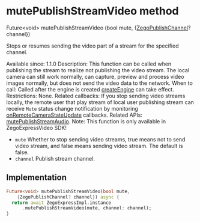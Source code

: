 


# mutePublishStreamVideo method








Future&lt;void> mutePublishStreamVideo
(bool mute, {[ZegoPublishChannel](../../zego_uikit_prebuilt_live_audio_room/ZegoPublishChannel.md)? channel})





<p>Stops or resumes sending the video part of a stream for the specified channel.</p>
<p>Available since: 1.1.0
Description: This function can be called when publishing the stream to realize not publishing the video stream. The local camera can still work normally, can capture, preview and process video images normally, but does not send the video data to the network.
When to call: Called after the engine is created <a class="deprecated" href="../../zego_uikit_prebuilt_live_audio_room/ZegoExpressEngine/createEngine.md">createEngine</a> can take effect.
Restrictions: None.
Related callbacks: If you stop sending video streams locally, the remote user that play stream of local user publishing stream can receive <code>Mute</code> status change notification by monitoring <a href="../../zego_uikit_prebuilt_live_audio_room/ZegoExpressEngine/onRemoteCameraStateUpdate.md">onRemoteCameraStateUpdate</a> callbacks.
Related APIs: <a href="../../zego_uikit_prebuilt_live_audio_room/ZegoExpressEnginePublisher/mutePublishStreamAudio.md">mutePublishStreamAudio</a>.
Note: This function is only available in ZegoExpressVideo SDK!</p>
<ul>
<li><code>mute</code> Whether to stop sending video streams, true means not to send video stream, and false means sending video stream. The default is false.</li>
<li><code>channel</code> Publish stream channel.</li>
</ul>



## Implementation

```dart
Future<void> mutePublishStreamVideo(bool mute,
    {ZegoPublishChannel? channel}) async {
  return await ZegoExpressImpl.instance
      .mutePublishStreamVideo(mute, channel: channel);
}
```







